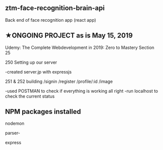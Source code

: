 ## ztm-face-recognition-brain-api

Back end of face recognition app (react app)

## ★ONGOING PROJECT as is May 15, 2019

Udemy: The Complete Webdevelopment in 2019: Zero to Mastery
Section 25

250 Setting up our server

-created server.jp with expressjs

251 & 252 building /signin /register /profile/:id /image

-used POSTMAN to check if everything is working all right
-run localhost to check the current status

## NPM packages installed

nodemon

parser-

express


